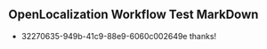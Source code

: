 ## OpenLocalization Workflow Test MarkDown
* 32270635-949b-41c9-88e9-6060c002649e thanks!

<!--HONumber=Aug16_HO3-->


